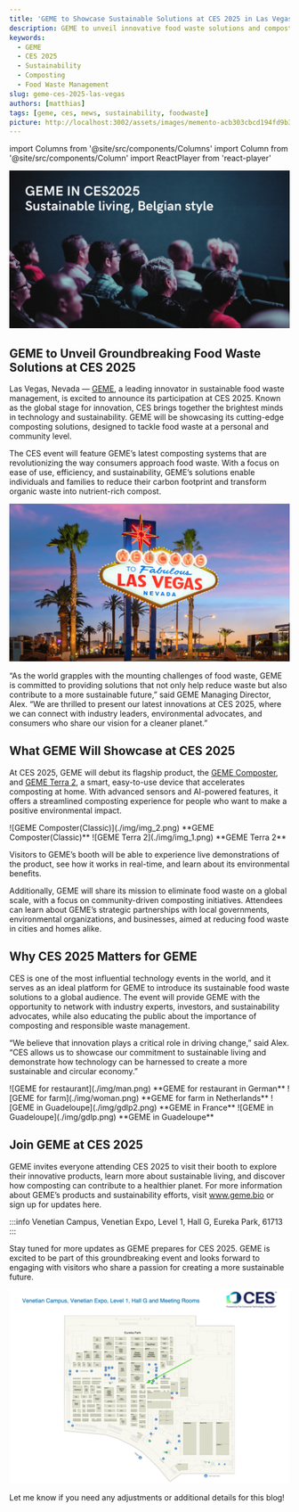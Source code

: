 ```yaml
---
title: 'GEME to Showcase Sustainable Solutions at CES 2025 in Las Vegas'
description: GEME to unveil innovative food waste solutions and composting technologies at CES 2025 in Las Vegas
keywords:
  -	GEME
  -	CES 2025
  -	Sustainability
  -	Composting
  -	Food Waste Management
slug: geme-ces-2025-las-vegas
authors: [matthias]
tags: [geme, ces, news, sustainability, foodwaste]
picture: http://localhost:3002/assets/images/memento-acb303cbcd194fd9b39b4d611a14cb8e.png
---
```


<head>
    <meta charSet="utf-8" />
    <meta name="twitter:card" content="summary_large_image" />
    <meta data-rh="true" property="og:image" content="http://localhost:3002/assets/images/memento-acb303cbcd194fd9b39b4d611a14cb8e.png" />
    <meta data-rh="true" name="twitter:image" content="http://localhost:3002/assets/images/memento-acb303cbcd194fd9b39b4d611a14cb8e.png"/>
    <meta data-rh="true" property="og:url" content="http://localhost:3002/assets/images/memento-acb303cbcd194fd9b39b4d611a14cb8e.png"/>
    <meta data-rh="true" property="og:locale" content="en"/>
</head>

import Columns from '@site/src/components/Columns'
import Column from '@site/src/components/Column'
import ReactPlayer from 'react-player'

![GEME on CES](./img/memento.png)

## GEME to Unveil Groundbreaking Food Waste Solutions at CES 2025

Las Vegas, Nevada — [GEME](https://www.geme.bio), a leading innovator in sustainable food waste management, is excited to announce its participation 
at CES 2025. Known as the global stage for innovation, CES brings together the brightest minds in technology and sustainability. 
GEME will be showcasing its cutting-edge composting solutions, designed to tackle food waste at a personal and community level.

The CES event will feature GEME’s latest composting systems that are revolutionizing the way consumers approach food waste. 
With a focus on ease of use, efficiency, and sustainability, GEME’s solutions enable individuals and families to 
reduce their carbon footprint and transform organic waste into nutrient-rich compost.

![GEME at Las Vegas](./img/lasvegas.png)

“As the world grapples with the mounting challenges of food waste, GEME is committed to providing solutions that not only 
help reduce waste but also contribute to a more sustainable future,” said GEME Managing Director, Alex. “We are thrilled to 
present our latest innovations at CES 2025, where we can connect with industry leaders, environmental advocates, and consumers 
who share our vision for a cleaner planet.”



<!-- truncate -->

## What GEME Will Showcase at CES 2025

At CES 2025, GEME will debut its flagship product, the [GEME Composter](https://www.geme.bio/product/geme), and 
[GEME Terra 2](https://www.geme.bio/geme-terra-2), a smart, easy-to-use device that accelerates 
composting at home. With advanced sensors and AI-powered features, it offers a streamlined composting experience for 
people who want to make a positive environmental impact.

<Columns>
  <Column className='text--left'>
    ![GEME Composter(Classic)](./img/img_2.png)
    **GEME Composter(Classic)**
  </Column>

   <Column className='text--left'>
    ![GEME Terra 2](./img/img_1.png)
    **GEME Terra 2**
  </Column>
</Columns>


Visitors to GEME’s booth will be able to experience live demonstrations
of the product, see how it works in real-time, and learn about its environmental benefits.

Additionally, GEME will share its mission to eliminate food waste on a global scale, with a focus on community-driven 
composting initiatives. Attendees can learn about GEME’s strategic partnerships with local governments, environmental 
organizations, and businesses, aimed at reducing food waste in cities and homes alike.


## Why CES 2025 Matters for GEME

CES is one of the most influential technology events in the world, and it serves as an ideal platform for GEME to introduce 
its sustainable food waste solutions to a global audience. The event will provide GEME with the opportunity to network with 
industry experts, investors, and sustainability advocates, while also educating the public about the importance of composting 
and responsible waste management.

“We believe that innovation plays a critical role in driving change,” said Alex. “CES allows us to showcase our 
commitment to sustainable living and demonstrate how technology can be harnessed to create a more sustainable and circular economy.”

<Columns>
  <Column className='text--left'>
    ![GEME for restaurant](./img/man.png)
    **GEME for restaurant in German**
  </Column>

   <Column className='text--left'>
    ![GEME for farm](./img/woman.png)
    **GEME for farm in Netherlands**
  </Column>
</Columns>

<Columns>
  <Column className='text--left'>
    ![GEME in Guadeloupe](./img/gdlp2.png)
    **GEME in France**
  </Column>

   <Column className='text--left'>
    ![GEME in Guadeloupe](./img/gdlp.png)
    **GEME in Guadeloupe**
  </Column>
</Columns>


## Join GEME at CES 2025

GEME invites everyone attending CES 2025 to visit their booth to explore their innovative products, learn more about sustainable living, 
and discover how composting can contribute to a healthier planet. For more information about GEME’s products and sustainability efforts, 
visit www.geme.bio or sign up for updates here.

:::info
Venetian Campus, Venetian Expo, Level 1, Hall G, Eureka Park, 61713
:::


Stay tuned for more updates as GEME prepares for CES 2025. GEME is excited to be part of this groundbreaking event and 
looks forward to engaging with visitors who share a passion for creating a more sustainable future.

![GEME CES 2025, Venetian Campus, Venetian Expo, Level 1, Hall G, Eureka Park, 61713](./img/img_3.png)

Let me know if you need any adjustments or additional details for this blog!
